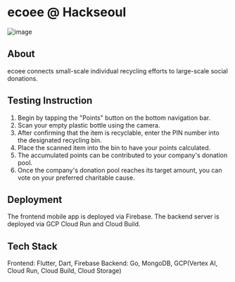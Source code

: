 # ecoee @ Hackseoul

![image](https://github.com/user-attachments/assets/b0f7db59-3f37-4de3-83ca-7f23ba1bf8c8)

## About

ecoee connects small-scale individual recycling efforts to large-scale social donations.

## Testing Instruction

1. Begin by tapping the "Points" button on the bottom navigation bar.
2. Scan your empty plastic bottle using the camera.
3. After confirming that the item is recyclable, enter the PIN number into the designated recycling bin.
4. Place the scanned item into the bin to have your points calculated.
5. The accumulated points can be contributed to your company's donation pool.
6. Once the company's donation pool reaches its target amount, you can vote on your preferred charitable cause.

## Deployment

The frontend mobile app is deployed via Firebase.
The backend server is deployed via GCP Cloud Run and Cloud Build.

## Tech Stack

Frontend: Flutter, Dart, Firebase
Backend: Go, MongoDB, GCP(Vertex AI, Cloud Run, Cloud Build, Cloud Storage)
